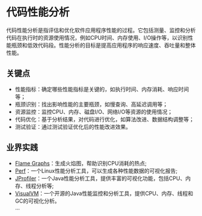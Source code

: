 # 代码性能分析
代码性能分析是指评估和优化软件应用程序性能的过程。它包括测量、监控和分析代码在执行时的资源使用情况，例如CPU时间、内存使用、I/O操作等，以识别性能瓶颈和低效代码段。性能分析的目标是提高应用程序的响应速度、吞吐量和整体性能。

## 关键点
- 性能指标：确定哪些性能指标是关键的，如执行时间、内存消耗、响应时间等；
- 瓶颈识别：找出影响性能的主要瓶颈，如慢查询、高延迟调用等；
- 资源监控：监控CPU、内存、磁盘I/O、网络I/O等资源的使用情况；
- 代码优化：基于分析结果，对代码进行优化，如算法改进、数据结构调整等；
- 测试验证：通过测试验证优化后的性能改进效果。

## 业界实践
- [Flame Graphs](https://www.brendangregg.com/flamegraphs.html)：生成火焰图，帮助识别CPU消耗的热点;
- [Perf](https://perf.wiki.kernel.org/index.php/Main_Page)：一个Linux性能分析工具，可以生成各种性能数据的可视化报告;
- [JProfiler](https://www.ej-technologies.com/products/jprofiler/overview.html)：一个Java性能分析工具，提供丰富的可视化功能，包括CPU、内存、线程分析等;
- [VisualVM](https://visualvm.github.io/)：一个开源的Java性能监控和分析工具，提供CPU、内存、线程和GC的可视化分析。     
...

